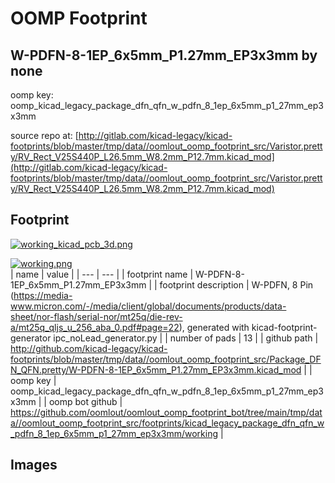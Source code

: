 # OOMP Footprint  
## W-PDFN-8-1EP_6x5mm_P1.27mm_EP3x3mm  by none  
  
oomp key: oomp_kicad_legacy_package_dfn_qfn_w_pdfn_8_1ep_6x5mm_p1_27mm_ep3x3mm  
  
source repo at: [http://gitlab.com/kicad-legacy/kicad-footprints/blob/master/tmp/data//oomlout_oomp_footprint_src/Varistor.pretty/RV_Rect_V25S440P_L26.5mm_W8.2mm_P12.7mm.kicad_mod](http://gitlab.com/kicad-legacy/kicad-footprints/blob/master/tmp/data//oomlout_oomp_footprint_src/Varistor.pretty/RV_Rect_V25S440P_L26.5mm_W8.2mm_P12.7mm.kicad_mod)  
## Footprint  
  
[![working_kicad_pcb_3d.png](working_kicad_pcb_3d_600.png)](working_kicad_pcb_3d.png)  
  
[![working.png](working_600.png)](working.png)  
| name | value | 
| --- | --- | 
| footprint name | W-PDFN-8-1EP_6x5mm_P1.27mm_EP3x3mm | 
| footprint description | W-PDFN, 8 Pin (https://media-www.micron.com/-/media/client/global/documents/products/data-sheet/nor-flash/serial-nor/mt25q/die-rev-a/mt25q_qljs_u_256_aba_0.pdf#page=22), generated with kicad-footprint-generator ipc_noLead_generator.py | 
| number of pads | 13 | 
| github path | http://github.com/kicad-legacy/kicad-footprints/blob/master/tmp/data//oomlout_oomp_footprint_src/Package_DFN_QFN.pretty/W-PDFN-8-1EP_6x5mm_P1.27mm_EP3x3mm.kicad_mod | 
| oomp key | oomp_kicad_legacy_package_dfn_qfn_w_pdfn_8_1ep_6x5mm_p1_27mm_ep3x3mm | 
| oomp bot github | https://github.com/oomlout/oomlout_oomp_footprint_bot/tree/main/tmp/data//oomlout_oomp_footprint_src/footprints/kicad_legacy_package_dfn_qfn_w_pdfn_8_1ep_6x5mm_p1_27mm_ep3x3mm/working | 
## Images  
